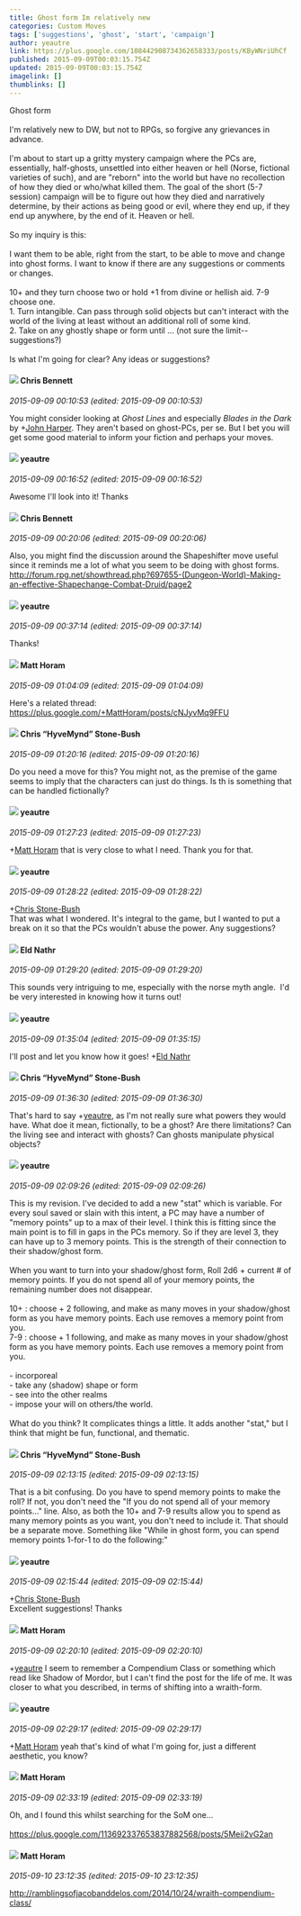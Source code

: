 ```yaml
---
title: Ghost form Im relatively new
categories: Custom Moves
tags: ['suggestions', 'ghost', 'start', 'campaign']
author: yeautre
link: https://plus.google.com/108442908734362658333/posts/KByWNriUhCf
published: 2015-09-09T00:03:15.754Z
updated: 2015-09-09T00:03:15.754Z
imagelink: []
thumblinks: []
---
```


Ghost form<br /><br />I&#39;m relatively new to DW, but not to RPGs, so forgive any grievances in advance. <br /><br />I&#39;m about to start up a gritty mystery campaign where the PCs are, essentially, half-ghosts, unsettled into either heaven or hell (Norse, fictional varieties of such), and are &quot;reborn&quot; into the world but have no recollection of how they died or who/what killed them. The goal of the short (5-7 session) campaign will be to figure out how they died and narratively determine, by their actions as being good or evil, where they end up, if they end up anywhere, by the end of it. Heaven or hell. <br /><br />So my inquiry is this:<br /><br />I want them to be able, right from the start, to be able to move and change into ghost forms. I want to know if there are any suggestions or comments or changes. <br /><br />10+ and they turn choose two or hold +1 from divine or hellish aid. 7-9 choose one. <br />1. Turn intangible. Can pass through solid objects but can&#39;t interact with the world of the living at least without an additional roll of some kind. <br />2. Take on any ghostly shape or form until ... (not sure the limit--suggestions?)<br /><br />Is what I&#39;m going for clear? Any ideas or suggestions?
<div id='comment z13qgptjrwz3g3rvg22zw1xamoercrxwx04'>
  <h4><img src='{{site.baseurl}}//images/avatars/118281161314909153080_photo.jpg'> Chris Bennett</h4>
      <p><cite>2015-09-09 00:10:53 (edited: 2015-09-09 00:10:53)</cite></p>
        <p>You might consider looking at <i>Ghost Lines</i> and especially <i>Blades in the Dark</i> by <span class="proflinkWrapper"><span class="proflinkPrefix">+</span><a class="proflink" href="https://plus.google.com/102241355698439183778" oid="102241355698439183778">John Harper</a></span>. They aren&#39;t based on ghost-PCs, per se. But I bet you will get some good material to inform your fiction and perhaps your moves.</p>
</div>
        

<div id='comment z13qgptjrwz3g3rvg22zw1xamoercrxwx04'>
  <h4><img src='{{site.baseurl}}//images/avatars/108442908734362658333_photo.jpg'> yeautre</h4>
      <p><cite>2015-09-09 00:16:52 (edited: 2015-09-09 00:16:52)</cite></p>
        <p>Awesome I&#39;ll look into it! Thanks</p>
</div>
        

<div id='comment z13qgptjrwz3g3rvg22zw1xamoercrxwx04'>
  <h4><img src='{{site.baseurl}}//images/avatars/118281161314909153080_photo.jpg'> Chris Bennett</h4>
      <p><cite>2015-09-09 00:20:06 (edited: 2015-09-09 00:20:06)</cite></p>
        <p>Also, you might find the discussion around the Shapeshifter move useful since it reminds me a lot of what you seem to be doing with ghost forms.<br /><a href="http://forum.rpg.net/showthread.php?697655-%28Dungeon-World%29-Making-an-effective-Shapechange-Combat-Druid/page2" class="ot-anchor">http://forum.rpg.net/showthread.php?697655-(Dungeon-World)-Making-an-effective-Shapechange-Combat-Druid/page2</a></p>
</div>
        

<div id='comment z13qgptjrwz3g3rvg22zw1xamoercrxwx04'>
  <h4><img src='{{site.baseurl}}//images/avatars/108442908734362658333_photo.jpg'> yeautre</h4>
      <p><cite>2015-09-09 00:37:14 (edited: 2015-09-09 00:37:14)</cite></p>
        <p>Thanks!</p>
</div>
        

<div id='comment z13qgptjrwz3g3rvg22zw1xamoercrxwx04'>
  <h4><img src='{{site.baseurl}}//images/avatars/105472060898626050077_photo.jpg'> Matt Horam</h4>
      <p><cite>2015-09-09 01:04:09 (edited: 2015-09-09 01:04:09)</cite></p>
        <p>Here&#39;s a related thread:<br /><a href="https://plus.google.com/+MattHoram/posts/cNJyvMq9FFU" class="ot-anchor">https://plus.google.com/+MattHoram/posts/cNJyvMq9FFU</a></p>
</div>
        

<div id='comment z13qgptjrwz3g3rvg22zw1xamoercrxwx04'>
  <h4><img src='{{site.baseurl}}//images/avatars/108053817066303198241_photo.jpg'> Chris “HyveMynd” Stone-Bush</h4>
      <p><cite>2015-09-09 01:20:16 (edited: 2015-09-09 01:20:16)</cite></p>
        <p>Do you need a move for this? You might not, as the premise of the game seems to imply that the characters can just do things. Is th is something that can be handled fictionally?</p>
</div>
        

<div id='comment z13qgptjrwz3g3rvg22zw1xamoercrxwx04'>
  <h4><img src='{{site.baseurl}}//images/avatars/108442908734362658333_photo.jpg'> yeautre</h4>
      <p><cite>2015-09-09 01:27:23 (edited: 2015-09-09 01:27:23)</cite></p>
        <p><span class="proflinkWrapper"><span class="proflinkPrefix">+</span><a class="proflink" href="https://plus.google.com/105472060898626050077" oid="105472060898626050077">Matt Horam</a></span> that is very close to what I need. Thank you for that.</p>
</div>
        

<div id='comment z13qgptjrwz3g3rvg22zw1xamoercrxwx04'>
  <h4><img src='{{site.baseurl}}//images/avatars/108442908734362658333_photo.jpg'> yeautre</h4>
      <p><cite>2015-09-09 01:28:22 (edited: 2015-09-09 01:28:22)</cite></p>
        <p><span class="proflinkWrapper"><span class="proflinkPrefix">+</span><a class="proflink" href="https://plus.google.com/108053817066303198241" oid="108053817066303198241">Chris Stone-Bush</a></span><br />That was what I wondered. It&#39;s integral to the game, but I wanted to put a break on it so that the PCs wouldn&#39;t abuse the power. Any suggestions?</p>
</div>
        

<div id='comment z13qgptjrwz3g3rvg22zw1xamoercrxwx04'>
  <h4><img src='{{site.baseurl}}//images/avatars/105404348444529725299_photo.jpg'> Eld Nathr</h4>
      <p><cite>2015-09-09 01:29:20 (edited: 2015-09-09 01:29:20)</cite></p>
        <p>This sounds very intriguing to me, especially with the norse myth angle.  I&#39;d be very interested in knowing how it turns out!</p>
</div>
        

<div id='comment z13qgptjrwz3g3rvg22zw1xamoercrxwx04'>
  <h4><img src='{{site.baseurl}}//images/avatars/108442908734362658333_photo.jpg'> yeautre</h4>
      <p><cite>2015-09-09 01:35:04 (edited: 2015-09-09 01:35:15)</cite></p>
        <p>I&#39;ll post and let you know how it goes!﻿ <span class="proflinkWrapper"><span class="proflinkPrefix">+</span><a class="proflink" href="https://plus.google.com/105404348444529725299" oid="105404348444529725299">Eld Nathr</a></span></p>
</div>
        

<div id='comment z13qgptjrwz3g3rvg22zw1xamoercrxwx04'>
  <h4><img src='{{site.baseurl}}//images/avatars/108053817066303198241_photo.jpg'> Chris “HyveMynd” Stone-Bush</h4>
      <p><cite>2015-09-09 01:36:30 (edited: 2015-09-09 01:36:30)</cite></p>
        <p>That&#39;s hard to say <span class="proflinkWrapper"><span class="proflinkPrefix">+</span><a class="proflink" href="https://plus.google.com/108442908734362658333" oid="108442908734362658333">yeautre</a></span>, as I&#39;m not really sure what powers they would have. What doe it mean, fictionally, to be a ghost? Are there limitations? Can the living see and interact with ghosts? Can ghosts manipulate physical objects?</p>
</div>
        

<div id='comment z13qgptjrwz3g3rvg22zw1xamoercrxwx04'>
  <h4><img src='{{site.baseurl}}//images/avatars/108442908734362658333_photo.jpg'> yeautre</h4>
      <p><cite>2015-09-09 02:09:26 (edited: 2015-09-09 02:09:26)</cite></p>
        <p>This is my revision. I&#39;ve decided to add a new &quot;stat&quot; which is variable. For every soul saved or slain with this intent, a PC may have a number of &quot;memory points&quot; up to a max of their level. I think this is fitting since the main point is to fill in gaps in the PCs memory. So if they are level 3, they can have up to 3 memory points. This is the strength of their connection to their shadow/ghost form. <br /><br />When you want to turn into your shadow/ghost form, Roll 2d6 + current # of memory points. If you do not spend all of your memory points, the remaining number does not disappear. <br /><br />10+ : choose + 2 following, and make as many moves in your shadow/ghost form as you have memory points. Each use removes a memory point from you.<br />7-9 : choose + 1 following, and make as many moves in your shadow/ghost form as you have memory points. Each use removes a memory point from you. <br /><br />- incorporeal<br />- take any (shadow) shape or form<br />- see into the other realms<br />- impose your will on others/the world. <br /><br />What do you think? It complicates things a little. It adds another &quot;stat,&quot; but I think that might be fun, functional, and thematic.</p>
</div>
        

<div id='comment z13qgptjrwz3g3rvg22zw1xamoercrxwx04'>
  <h4><img src='{{site.baseurl}}//images/avatars/108053817066303198241_photo.jpg'> Chris “HyveMynd” Stone-Bush</h4>
      <p><cite>2015-09-09 02:13:15 (edited: 2015-09-09 02:13:15)</cite></p>
        <p>That is a bit confusing. Do you have to spend memory points to make the roll? If not, you don&#39;t need the &quot;If you do not spend all of your memory points...&quot; line. Also, as both the 10+ and 7-9 results allow you to spend as many memory points as you want, you don&#39;t need to include it. That should be a separate move. Something like &quot;While in ghost form, you can spend memory points 1-for-1 to do the following:&quot;</p>
</div>
        

<div id='comment z13qgptjrwz3g3rvg22zw1xamoercrxwx04'>
  <h4><img src='{{site.baseurl}}//images/avatars/108442908734362658333_photo.jpg'> yeautre</h4>
      <p><cite>2015-09-09 02:15:44 (edited: 2015-09-09 02:15:44)</cite></p>
        <p><span class="proflinkWrapper"><span class="proflinkPrefix">+</span><a class="proflink" href="https://plus.google.com/108053817066303198241" oid="108053817066303198241">Chris Stone-Bush</a></span><br />Excellent suggestions! Thanks</p>
</div>
        

<div id='comment z13qgptjrwz3g3rvg22zw1xamoercrxwx04'>
  <h4><img src='{{site.baseurl}}//images/avatars/105472060898626050077_photo.jpg'> Matt Horam</h4>
      <p><cite>2015-09-09 02:20:10 (edited: 2015-09-09 02:20:10)</cite></p>
        <p><span class="proflinkWrapper"><span class="proflinkPrefix">+</span><a class="proflink" href="https://plus.google.com/108442908734362658333" oid="108442908734362658333">yeautre</a></span> I seem to remember a Compendium Class or something which read like Shadow of Mordor, but I can&#39;t find the post for the life of me. It was closer to what you described, in terms of shifting into a wraith-form.</p>
</div>
        

<div id='comment z13qgptjrwz3g3rvg22zw1xamoercrxwx04'>
  <h4><img src='{{site.baseurl}}//images/avatars/108442908734362658333_photo.jpg'> yeautre</h4>
      <p><cite>2015-09-09 02:29:17 (edited: 2015-09-09 02:29:17)</cite></p>
        <p><span class="proflinkWrapper"><span class="proflinkPrefix">+</span><a class="proflink" href="https://plus.google.com/105472060898626050077" oid="105472060898626050077">Matt Horam</a></span> yeah that&#39;s kind of what I&#39;m going for, just a different aesthetic, you know?</p>
</div>
        

<div id='comment z13qgptjrwz3g3rvg22zw1xamoercrxwx04'>
  <h4><img src='{{site.baseurl}}//images/avatars/105472060898626050077_photo.jpg'> Matt Horam</h4>
      <p><cite>2015-09-09 02:33:19 (edited: 2015-09-09 02:33:19)</cite></p>
        <p>Oh, and I found this whilst searching for the SoM one...<br /><br /><a href="https://plus.google.com/113692337653837882568/posts/5Meii2vG2an" class="ot-anchor">https://plus.google.com/113692337653837882568/posts/5Meii2vG2an</a></p>
</div>
        

<div id='comment z13qgptjrwz3g3rvg22zw1xamoercrxwx04'>
  <h4><img src='{{site.baseurl}}//images/avatars/105472060898626050077_photo.jpg'> Matt Horam</h4>
      <p><cite>2015-09-10 23:12:35 (edited: 2015-09-10 23:12:35)</cite></p>
        <p><a href="http://ramblingsofjacobanddelos.com/2014/10/24/wraith-compendium-class/" class="ot-anchor">http://ramblingsofjacobanddelos.com/2014/10/24/wraith-compendium-class/</a></p>
</div>
        